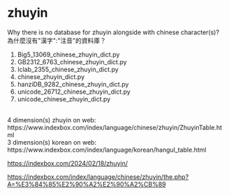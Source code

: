 # zhuyin
Why there is no database for zhuyin alongside with chinese character(s)?<br>
為什麼沒有"漢字":"注音"的資料庫？</br>
1. Big5_13069_chinese_zhuyin_dict.py<br>
2. GB2312_6763_chinese_zhuyin_dict.py</br>
3. lclab_2355_chinese_zhuyin_dict.py</br>
4. chinese_zhuyin_dict.py</br>
5. hanziDB_9282_chinese_zhuyin_dict.py</br>
6. unicode_26712_chinese_zhuyin_dict.py</br>
7. unicode_chinese_zhuyin_dict.py</br>
<br>
4 dimension(s) zhuyin on web: https://www.indexbox.com/index/language/chinese/zhuyin/ZhuyinTable.html</br>
3 dimension(s) korean on web: https://www.indexbox.com/index/language/korean/hangul_table.html</br>

https://indexbox.com/2024/02/18/zhuyin/

https://indexbox.com/index/language/chinese/zhuyin/the.php?A=%E3%84%85%E2%90%A2%E2%90%A2%CB%89

